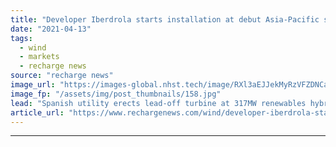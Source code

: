 ```yaml
---
title: "Developer Iberdrola starts installation at debut Asia-Pacific solar-wind project"
date: "2021-04-13"
tags: 
  - wind
  - markets
  - recharge news
source: "recharge news"
image_url: "https://images-global.nhst.tech/image/RXl3aEJJekMyRzVFZDNCaXp4cGNNaVZMYWs1d1E1YjFUV0NidXo1OWlPRT0=/nhst/binary/191ac177880784c3dc4db707f4e77111"
image_fp: "/assets/img/post_thumbnails/158.jpg"
lead: "Spanish utility erects lead-off turbine at 317MW renewables hybrid Port Augusta project in South Australia"
article_url: "https://www.rechargenews.com/wind/developer-iberdrola-starts-installation-at-debut-asia-pacific-solar-wind-project/2-1-994617"
---
```


---
